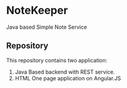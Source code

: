 # NoteKeeper
Java based Simple Note Service
## Repository
This repository contains two application:

  1. Java Based backend with REST service. 
  2. HTML One page application on Angular.JS
  
